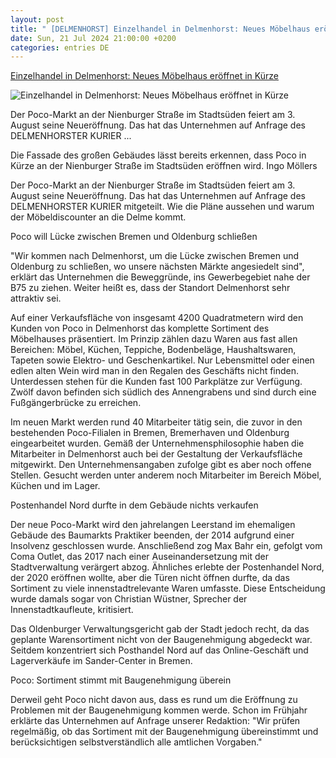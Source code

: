 ```yaml
---
layout: post
title: " [DELMENHORST] Einzelhandel in Delmenhorst: Neues Möbelhaus eröffnet in Kürze"
date: Sun, 21 Jul 2024 21:00:00 +0200
categories: entries DE
---
```

[Einzelhandel in Delmenhorst: Neues Möbelhaus eröffnet in Kürze](https://www.weser-kurier.de/stadt-delmenhorst/einzelhandel-in-delmenhorst-neues-moebelhaus-eroeffnet-in-kuerze-doc7wekys2lluplgu9b8cb)

![Einzelhandel in Delmenhorst: Neues Möbelhaus eröffnet in Kürze](https://img.weser-kurier.de/image/028f-1b6d84079010-8cc040ab73c0-1000/1200,16-9,med,50,50,1_4000_3000_4000_2250_1_-0_0_1_0_-375/Landscapepoco.webp)

Der Poco-Markt an der Nienburger Straße im Stadtsüden feiert am 3. August seine Neueröffnung. Das hat das Unternehmen auf Anfrage des DELMENHORSTER KURIER ...

Die Fassade des großen Gebäudes lässt bereits erkennen, dass Poco in Kürze an der Nienburger Straße im Stadtsüden eröffnen wird. Ingo Möllers

Der Poco-Markt an der Nienburger Straße im Stadtsüden feiert am 3. August seine Neueröffnung. Das hat das Unternehmen auf Anfrage des DELMENHORSTER KURIER mitgeteilt. Wie die Pläne aussehen und warum der Möbeldiscounter an die Delme kommt.

Poco will Lücke zwischen Bremen und Oldenburg schließen

"Wir kommen nach Delmenhorst, um die Lücke zwischen Bremen und Oldenburg zu schließen, wo unsere nächsten Märkte angesiedelt sind", erklärt das Unternehmen die Beweggründe, ins Gewerbegebiet nahe der B75 zu ziehen. Weiter heißt es, dass der Standort Delmenhorst sehr attraktiv sei.

Auf einer Verkaufsfläche von insgesamt 4200 Quadratmetern wird den Kunden von Poco in Delmenhorst das komplette Sortiment des Möbelhauses präsentiert. Im Prinzip zählen dazu Waren aus fast allen Bereichen: Möbel, Küchen, Teppiche, Bodenbeläge, Haushaltswaren, Tapeten sowie Elektro- und Geschenkartikel. Nur Lebensmittel oder einen edlen alten Wein wird man in den Regalen des Geschäfts nicht finden. Unterdessen stehen für die Kunden fast 100 Parkplätze zur Verfügung. Zwölf davon befinden sich südlich des Annengrabens und sind durch eine Fußgängerbrücke zu erreichen.

Im neuen Markt werden rund 40 Mitarbeiter tätig sein, die zuvor in den bestehenden Poco-Filialen in Bremen, Bremerhaven und Oldenburg eingearbeitet wurden. Gemäß der Unternehmensphilosophie haben die Mitarbeiter in Delmenhorst auch bei der Gestaltung der Verkaufsfläche mitgewirkt. Den Unternehmensangaben zufolge gibt es aber noch offene Stellen. Gesucht werden unter anderem noch Mitarbeiter im Bereich Möbel, Küchen und im Lager.

Postenhandel Nord durfte in dem Gebäude nichts verkaufen

Der neue Poco-Markt wird den jahrelangen Leerstand im ehemaligen Gebäude des Baumarkts Praktiker beenden, der 2014 aufgrund einer Insolvenz geschlossen wurde. Anschließend zog Max Bahr ein, gefolgt vom Coma Outlet, das 2017 nach einer Auseinandersetzung mit der Stadtverwaltung verärgert abzog. Ähnliches erlebte der Postenhandel Nord, der 2020 eröffnen wollte, aber die Türen nicht öffnen durfte, da das Sortiment zu viele innenstadtrelevante Waren umfasste. Diese Entscheidung wurde damals sogar von Christian Wüstner, Sprecher der Innenstadtkaufleute, kritisiert.

Das Oldenburger Verwaltungsgericht gab der Stadt jedoch recht, da das geplante Warensortiment nicht von der Baugenehmigung abgedeckt war. Seitdem konzentriert sich Posthandel Nord auf das Online-Geschäft und Lagerverkäufe im Sander-Center in Bremen.

Poco: Sortiment stimmt mit Baugenehmigung überein

Derweil geht Poco nicht davon aus, dass es rund um die Eröffnung zu Problemen mit der Baugenehmigung kommen werde. Schon im Frühjahr erklärte das Unternehmen auf Anfrage unserer Redaktion: "Wir prüfen regelmäßig, ob das Sortiment mit der Baugenehmigung übereinstimmt und berücksichtigen selbstverständlich alle amtlichen Vorgaben."

